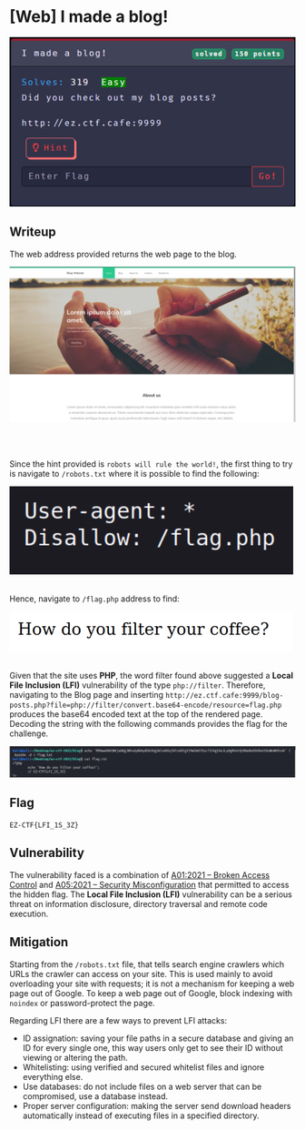 # [Web] I made a blog!

<p align="center"><img src="https://github.com/greedpanda/ez-ctf-2022/blob/main/assets/challenge-cards/I-made-a-blog.jpg"/></p>

## Writeup

The web address provided returns the web page to the blog.

<p align="center"><img src="https://github.com/greedpanda/ez-ctf-2022/blob/main/assets/blog1.png"/></p>
<br/><br/>

Since the hint provided is `robots will rule the world!`, the first thing to try is navigate to `/robots.txt` where it is possible to find the following:

<img src="https://github.com/greedpanda/ez-ctf-2022/blob/main/assets/blog2.png" width="500px" />
<br/><br/>

Hence, navigate to `/flag.php` address to find: 

<img src="https://github.com/greedpanda/ez-ctf-2022/blob/main/assets/blog3.png" width="500px" />
<br/><br/>

Given that the site uses **PHP**, the word filter found above suggested a **Local File Inclusion (LFI)** vulnerability of the type `php://filter`.
Therefore, navigating to the Blog page and inserting `http://ez.ctf.cafe:9999/blog-posts.php?file=php://filter/convert.base64-encode/resource=flag.php` produces the base64 encoded text at the top of the rendered page. Decoding the string with the following commands provides the flag for the challenge.

<p align="center"><img src="https://github.com/greedpanda/ez-ctf-2022/blob/main/assets/blog4.png"/></p>

## Flag

    EZ-CTF{LFI_1S_3Z}

## Vulnerability

The vulnerability faced is a combination of [A01:2021 – Broken Access Control](https://owasp.org/Top10/A01_2021-Broken_Access_Control/) and [A05:2021 – Security Misconfiguration](https://owasp.org/Top10/A05_2021-Security_Misconfiguration/) that permitted to access the hidden flag. The **Local File Inclusion (LFI)** vulnerability can be a serious threat on information disclosure, directory traversal and remote code execution.

## Mitigation

Starting from the `/robots.txt` file, that tells search engine crawlers which URLs the crawler can access on your site. This is used mainly to avoid overloading your site with requests; it is not a mechanism for keeping a web page out of Google. To keep a web page out of Google, block indexing with `noindex` or password-protect the page.

Regarding LFI there are a few ways to prevent LFI attacks:
- ID assignation: saving your file paths in a secure database and giving an ID for every single one, this way users only get to see their ID without viewing or altering the path.
- Whitelisting: using verified and secured whitelist files and ignore everything else.
- Use databases: do not include files on a web server that can be compromised, use a database instead.
- Proper server configuration: making the server send download headers automatically instead of executing files in a specified directory.
